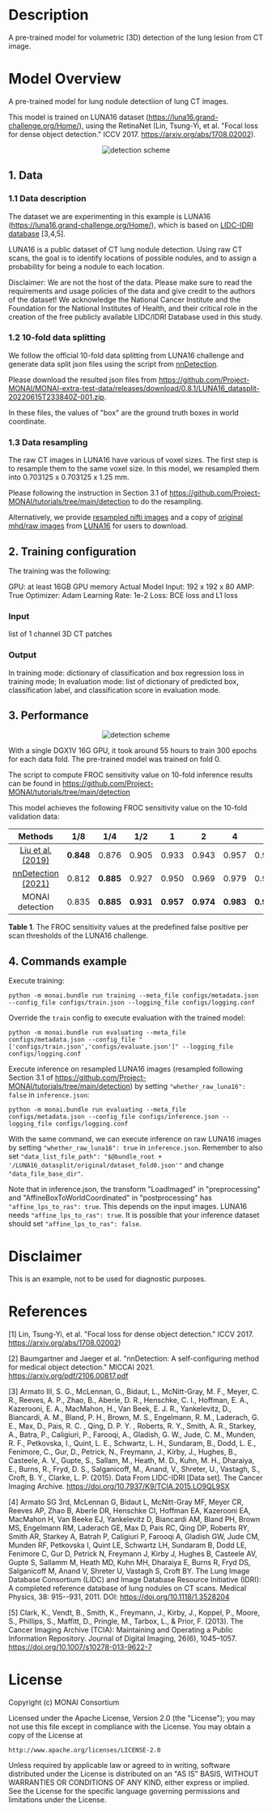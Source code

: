 # Description
A pre-trained model for volumetric (3D) detection of the lung lesion from CT image.

# Model Overview
A pre-trained model for lung nodule detectiion of lung CT images.

This model is trained on LUNA16 dataset (https://luna16.grand-challenge.org/Home/), using the RetinaNet (Lin, Tsung-Yi, et al. "Focal loss for dense object detection." ICCV 2017. https://arxiv.org/abs/1708.02002).

<p align="center">
  <img src="https://developer.download.nvidia.com/assets/Clara/Images/monai_retinanet_detection_workflow.png" alt="detection scheme")
</p>

## 1. Data
### 1.1 Data description
The dataset we are experimenting in this example is LUNA16 (https://luna16.grand-challenge.org/Home/), which is based on [LIDC-IDRI database](https://wiki.cancerimagingarchive.net/display/Public/LIDC-IDRI) [3,4,5].

LUNA16 is a public dataset of CT lung nodule detection. Using raw CT scans, the goal is to identify locations of possible nodules, and to assign a probability for being a nodule to each location.

Disclaimer: We are not the host of the data. Please make sure to read the requirements and usage policies of the data and give credit to the authors of the dataset! We acknowledge the National Cancer Institute and the Foundation for the National Institutes of Health, and their critical role in the creation of the free publicly available LIDC/IDRI Database used in this study.

### 1.2 10-fold data splitting
We follow the official 10-fold data splitting from LUNA16 challenge and generate data split json files using the script from [nnDetection](https://github.com/MIC-DKFZ/nnDetection/blob/main/projects/Task016_Luna/scripts/prepare.py).

Please download the resulted json files from https://github.com/Project-MONAI/MONAI-extra-test-data/releases/download/0.8.1/LUNA16_datasplit-20220615T233840Z-001.zip.

In these files, the values of "box" are the ground truth boxes in world coordinate.

### 1.3 Data resampling
The raw CT images in LUNA16 have various of voxel sizes. The first step is to resample them to the same voxel size.
In this model, we resampled them into 0.703125 x 0.703125 x 1.25 mm.

Please following the instruction in Section 3.1 of https://github.com/Project-MONAI/tutorials/tree/main/detection to do the resampling.

Alternatively, we provide [resampled nifti images](https://drive.google.com/drive/folders/1JozrufA1VIZWJIc5A1EMV3J4CNCYovKK?usp=share_link) and a copy of [original mhd/raw images](https://drive.google.com/drive/folders/1-enN4eNEnKmjltevKg3W2V-Aj0nriQWE?usp=share_link) from [LUNA16](https://luna16.grand-challenge.org/Home/) for users to download.

## 2. Training configuration
The training was the following:

GPU: at least 16GB GPU memory
Actual Model Input: 192 x 192 x 80
AMP: True
Optimizer: Adam
Learning Rate: 1e-2
Loss: BCE loss and L1 loss

### Input
list of 1 channel 3D CT patches

### Output
In training mode: dictionary of classification and box regression loss in training mode;
In evaluation mode: list of dictionary of predicted box, classification label, and classification score in evaluation mode.

## 3. Performance
<p align="center">
  <img src="https://developer.download.nvidia.com/assets/Clara/Images/monai_retinanet_detection_train_and_val_metrics.png" alt="detection scheme")
</p>

With a single DGX1V 16G GPU, it took around 55 hours to train 300 epochs for each data fold. The pre-trained model was trained on fold 0. 

The script to compute FROC sensitivity value on 10-fold inference results can be found in https://github.com/Project-MONAI/tutorials/tree/main/detection

This model achieves the following FROC sensitivity value on the 10-fold validation data:

| Methods             | 1/8   | 1/4   | 1/2   | 1     | 2     | 4     | 8     |
| :---:               | :---: | :---: | :---: | :---: | :---: | :---: | :---: |
| [Liu et al. (2019)](https://arxiv.org/pdf/1906.03467.pdf)   | **0.848** | 0.876 | 0.905 | 0.933 | 0.943 | 0.957 | 0.970 |
| [nnDetection (2021)](https://arxiv.org/pdf/2106.00817.pdf)  | 0.812 | **0.885** | 0.927 | 0.950 | 0.969 | 0.979 | 0.985 |
| MONAI detection     | 0.835 | **0.885** | **0.931** | **0.957** | **0.974** | **0.983** | **0.988** |

**Table 1**. The FROC sensitivity values at the predefined false positive per scan thresholds of the LUNA16 challenge.


## 4. Commands example
Execute training:
```
python -m monai.bundle run training --meta_file configs/metadata.json --config_file configs/train.json --logging_file configs/logging.conf
```

Override the `train` config to execute evaluation with the trained model:
```
python -m monai.bundle run evaluating --meta_file configs/metadata.json --config_file "['configs/train.json','configs/evaluate.json']" --logging_file configs/logging.conf
```

Execute inference on resampled LUNA16 images (resampled following Section 3.1 of https://github.com/Project-MONAI/tutorials/tree/main/detection) by setting `"whether_raw_luna16": false` in `inference.json`:
```
python -m monai.bundle run evaluating --meta_file configs/metadata.json --config_file configs/inference.json --logging_file configs/logging.conf
```
With the same command, we can execute inference on raw LUNA16 images by setting `"whether_raw_luna16": true` in `inference.json`. Remember to also set `"data_list_file_path": "$@bundle_root + '/LUNA16_datasplit/original/dataset_fold0.json'"` and change `"data_file_base_dir"`.

Note that in inference.json, the transform "LoadImaged" in "preprocessing" and "AffineBoxToWorldCoordinated" in "postprocessing" has `"affine_lps_to_ras": true`.
This depends on the input images. LUNA16 needs `"affine_lps_to_ras": true`.
It is possible that your inference dataset should set `"affine_lps_to_ras": false`.


# Disclaimer
This is an example, not to be used for diagnostic purposes.

# References
[1] Lin, Tsung-Yi, et al. "Focal loss for dense object detection." ICCV 2017. https://arxiv.org/abs/1708.02002)

[2] Baumgartner and Jaeger et al. "nnDetection: A self-configuring method for medical object detection." MICCAI 2021. https://arxiv.org/pdf/2106.00817.pdf

[3] Armato III, S. G., McLennan, G., Bidaut, L., McNitt-Gray, M. F., Meyer, C. R., Reeves, A. P., Zhao, B., Aberle, D. R., Henschke, C. I., Hoffman, E. A., Kazerooni, E. A., MacMahon, H., Van Beek, E. J. R., Yankelevitz, D., Biancardi, A. M., Bland, P. H., Brown, M. S., Engelmann, R. M., Laderach, G. E., Max, D., Pais, R. C. , Qing, D. P. Y. , Roberts, R. Y., Smith, A. R., Starkey, A., Batra, P., Caligiuri, P., Farooqi, A., Gladish, G. W., Jude, C. M., Munden, R. F., Petkovska, I., Quint, L. E., Schwartz, L. H., Sundaram, B., Dodd, L. E., Fenimore, C., Gur, D., Petrick, N., Freymann, J., Kirby, J., Hughes, B., Casteele, A. V., Gupte, S., Sallam, M., Heath, M. D., Kuhn, M. H., Dharaiya, E., Burns, R., Fryd, D. S., Salganicoff, M., Anand, V., Shreter, U., Vastagh, S., Croft, B. Y., Clarke, L. P. (2015). Data From LIDC-IDRI [Data set]. The Cancer Imaging Archive. https://doi.org/10.7937/K9/TCIA.2015.LO9QL9SX

[4] Armato SG 3rd, McLennan G, Bidaut L, McNitt-Gray MF, Meyer CR, Reeves AP, Zhao B, Aberle DR, Henschke CI, Hoffman EA, Kazerooni EA, MacMahon H, Van Beeke EJ, Yankelevitz D, Biancardi AM, Bland PH, Brown MS, Engelmann RM, Laderach GE, Max D, Pais RC, Qing DP, Roberts RY, Smith AR, Starkey A, Batrah P, Caligiuri P, Farooqi A, Gladish GW, Jude CM, Munden RF, Petkovska I, Quint LE, Schwartz LH, Sundaram B, Dodd LE, Fenimore C, Gur D, Petrick N, Freymann J, Kirby J, Hughes B, Casteele AV, Gupte S, Sallamm M, Heath MD, Kuhn MH, Dharaiya E, Burns R, Fryd DS, Salganicoff M, Anand V, Shreter U, Vastagh S, Croft BY.  The Lung Image Database Consortium (LIDC) and Image Database Resource Initiative (IDRI): A completed reference database of lung nodules on CT scans. Medical Physics, 38: 915--931, 2011. DOI: https://doi.org/10.1118/1.3528204

[5] Clark, K., Vendt, B., Smith, K., Freymann, J., Kirby, J., Koppel, P., Moore, S., Phillips, S., Maffitt, D., Pringle, M., Tarbox, L., & Prior, F. (2013). The Cancer Imaging Archive (TCIA): Maintaining and Operating a Public Information Repository. Journal of Digital Imaging, 26(6), 1045–1057. https://doi.org/10.1007/s10278-013-9622-7

# License
Copyright (c) MONAI Consortium

Licensed under the Apache License, Version 2.0 (the "License");
you may not use this file except in compliance with the License.
You may obtain a copy of the License at

    http://www.apache.org/licenses/LICENSE-2.0

Unless required by applicable law or agreed to in writing, software
distributed under the License is distributed on an "AS IS" BASIS,
WITHOUT WARRANTIES OR CONDITIONS OF ANY KIND, either express or implied.
See the License for the specific language governing permissions and
limitations under the License.
